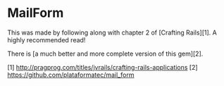 MailForm
========

This was made by following along with chapter 2 of [Crafting
Rails][1]. A highly recommended read!

There is [a much better and more complete version of this gem][2].

  [1] http://pragprog.com/titles/jvrails/crafting-rails-applications
  [2] https://github.com/plataformatec/mail_form
